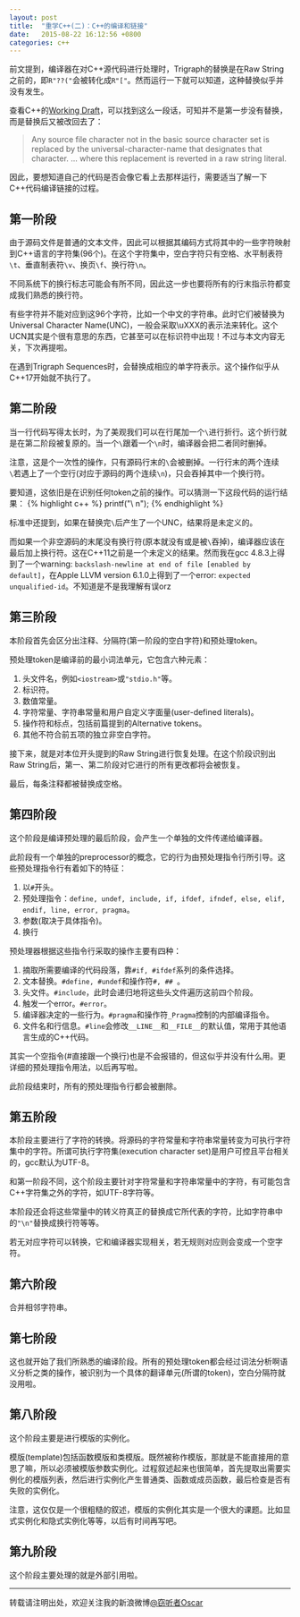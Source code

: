 ```yaml
---
layout: post
title:  "重学C++(二)：C++的编译和链接"
date:   2015-08-22 16:12:56 +0800
categories: c++
---
```

前文提到，编译器在对C++源代码进行处理时，Trigraph的替换是在Raw String之前的，即`R"??("`会被转化成`R"["`。然而运行一下就可以知道，这种替换似乎并没有发生。

查看C++的[Working Draft](http://www.open-std.org/jtc1/sc22/wg21/docs/papers/2012/n3337.pdf)，可以找到这么一段话，可知并不是第一步没有替换，而是替换后又被改回去了：

> Any source file character not in the basic source character set is replaced by the universal-character-name that designates that character. ... where this replacement is reverted in a raw string literal.

因此，要想知道自己的代码是否会像它看上去那样运行，需要适当了解一下C++代码编译链接的过程。

## 第一阶段
由于源码文件是普通的文本文件，因此可以根据其编码方式将其中的一些字符映射到C++语言的字符集(96个)。在这个字符集中，空白字符只有空格、水平制表符`\t`、垂直制表符`\v`、换页`\f`、换行符`\n`。

不同系统下的换行标志可能会有所不同，因此这一步也要将所有的行末指示符都变成我们熟悉的换行符。

有些字符并不能对应到这96个字符，比如一个中文的字符串。此时它们被替换为Universal Character Name(UNC)，一般会采取\uXXX的表示法来转化。这个UCN其实是个很有意思的东西，它甚至可以在标识符中出现！不过与本文内容无关，下次再提啦。

在遇到Trigraph Sequences时，会替换成相应的单字符表示。这个操作似乎从C++17开始就不执行了。

## 第二阶段
当一行代码写得太长时，为了美观我们可以在行尾加一个`\`进行折行。这个折行就是在第二阶段被复原的。当一个`\`跟着一个`\n`时，编译器会把二者同时删掉。

注意，这是个一次性的操作，只有源码行末的`\`会被删掉。一行行末的两个连续`\`若遇上了一个空行(对应于源码的两个连续`\n`)，只会吞掉其中一个换行符。

要知道，这依旧是在识别任何token之前的操作。可以猜测一下这段代码的运行结果：
{% highlight c++ %}
printf("\\
n");
{% endhighlight %}

标准中还提到，如果在替换完`\`后产生了一个UNC，结果将是未定义的。

而如果一个非空源码的末尾没有换行符(原本就没有或是被`\`吞掉)，编译器应该在最后加上换行符。这在C++11之前是一个未定义的结果。然而我在gcc 4.8.3上得到了一个warning: `backslash-newline at end of file [enabled by default]`，在Apple LLVM version 6.1.0上得到了一个error: `expected unqualified-id`。不知道是不是我理解有误orz

## 第三阶段
本阶段首先会区分出注释、分隔符(第一阶段的空白字符)和预处理token。

预处理token是编译前的最小词法单元，它包含六种元素：
1. 头文件名，例如`<iostream>`或`"stdio.h"`等。
2. 标识符。
3. 数值常量。
4. 字符常量、字符串常量和用户自定义字面量(user-defined literals)。
5. 操作符和标点，包括前篇提到的Alternative tokens。
6. 其他不符合前五项的独立非空白字符。

接下来，就是对本位开头提到的Raw String进行恢复处理。在这个阶段识别出Raw String后，第一、第二阶段对它进行的所有更改都将会被恢复。

最后，每条注释都被替换成空格。

## 第四阶段
这个阶段是编译预处理的最后阶段，会产生一个单独的文件传递给编译器。

此阶段有一个单独的preprocessor的概念，它的行为由预处理指令行所引导。这些预处理指令行有着如下的特征：
1. 以`#`开头。
2. 预处理指令：`define, undef, include, if, ifdef, ifndef, else, elif, endif, line, error, pragma`。
3. 参数(取决于具体指令)。
4. 换行

预处理器根据这些指令行采取的操作主要有四种：
1. 摘取所需要编译的代码段落，靠`#if, #ifdef`系列的条件选择。
2. 文本替换。`#define, #undef`和操作符`#, ## `。
3. 头文件。`#include`，此时会递归地将这些头文件遍历这前四个阶段。
4. 触发一个error。`#error`。
5. 编译器决定的一些行为。`#pragma`和操作符`_Pragma`控制的内部编译指令。
6. 文件名和行信息。`#line`会修改`__LINE__`和`__FILE__`的默认值，常用于其他语言生成的C++代码。

其实一个空指令(#直接跟一个换行)也是不会报错的，但这似乎并没有什么用。更详细的预处理指令用法，以后再写啦。

此阶段结束时，所有的预处理指令行都会被删除。

## 第五阶段
本阶段主要进行了字符的转换。将源码的字符常量和字符串常量转变为可执行字符集中的字符。所谓可执行字符集(execution character set)是用户可控且平台相关的，gcc默认为UTF-8。

和第一阶段不同，这个阶段主要针对字符常量和字符串常量中的字符，有可能包含C++字符集之外的字符，如UTF-8字符等。

本阶段还会将这些常量中的转义符真正的替换成它所代表的字符，比如字符串中的`"\n"`替换成换行符等等。

若无对应字符可以转换，它和编译器实现相关，若无规则对应则会变成一个空字符。

## 第六阶段
合并相邻字符串。

## 第七阶段
这也就开始了我们所熟悉的编译阶段。所有的预处理token都会经过词法分析啊语义分析之类的操作，被识别为一个具体的翻译单元(所谓的token)，空白分隔符就没用啦。

## 第八阶段
这个阶段主要是进行模版的实例化。

模版(template)包括函数模版和类模版。既然被称作模版，那就是不能直接用的意思了嘛，所以必须被模版参数实例化。过程叙述起来也很简单，首先提取出需要实例化的模版列表，然后进行实例化产生普通类、函数或成员函数，最后检查是否有失败的实例化。

注意，这仅仅是一个很粗糙的叙述，模版的实例化其实是一个很大的课题。比如显式实例化和隐式实例化等等，以后有时间再写吧。

## 第九阶段
这个阶段主要处理的就是外部引用啦。

----------
转载请注明出处，欢迎关注我的新浪微博[@窃听者Oscar](http://weibo.com/u/2703572323)
